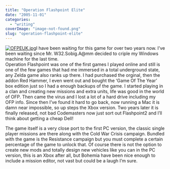 ```yaml
---
title: "Operation Flashpoint Elite"
date: "2005-11-01"
categories: 
  - "writing"
coverImage: "image-not-found.png"
slug: "operation-flashpoint-elite"
---
```


[![OFPEUK.jpg](images/58439023_51a7d207f1_t.jpg)](http://www.flickr.com/photos/funkylarma/58439023/ "Operation Flashpoint Elite")I have been waiting for this game for over two years now. I’ve been waiting since Mr. W32.Sobig.A@mm decided to criple my Windows machine for the last time.  
Operation Flashpoint was one of the first games I played online and still is one of the few games that had me immersed in a total underground state, any Zelda game also ranks up there. I had purchased the orginal, then the addon Red Hammer, I even went out and bought the ‘Game Of The Year’ box edition just so I had a enough backups of the game. I started playing in a clan and creating new missions and extra units, life was good in the world of OFP. Then came the virus and I lost a lot of a hard drive including my OFP info. Since then I’ve found it hard to go back, now running a Mac it is damn near impossible, so up steps the Xbox version. Two years later it is finally released, not bad Codemasters now just sort out Flashpoint2 and I’ll think about getting a cheap Dell!

The game itself is a very close port to the first PC version, the classic single player missions are there along with the Cold War Crisis campaign. Bundled with the game is the Resistance campaign but you must complete a certain percentage of the game to unlock that. Of course there is not the option to create new mods and totally design new vehicles like you can in the PC version, this is an Xbox after all, but Bohemia have been nice enough to include a mission editor, not vast but could be a laugh I’m sure.
